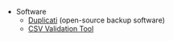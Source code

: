 * Software
    - [Duplicati](https://www.duplicati.com/) (open-source backup software)
    - [CSV Validation Tool](https://github.com/digital-preservation/csv-validator)
    